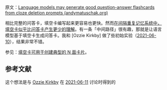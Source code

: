 原文：[Language models may generate good question-answer flashcards from cloze deletion prompts (andymatuschak.org)](https://notes.andymatuschak.org/z4A7LCXBAkAUH2uZ21JnNrBhJHCjkobFMyn)

相比完整的问答卡，填空卡编写起来更容易也更快。然而[在间隔重复记忆系统中，填空卡似乎比问答卡产生更少的理解](https://notes.andymatuschak.org/zX7yi8v7qy3n1RfQDkFZFeyTCZPX3BVqy8sC)。有一条「中间路径」很有趣，那就是让语言模型基于填空卡生成问答卡。我和 [Ozzie Kirkby] 做了些初始实验（[2021-06-10](https://notes.andymatuschak.org/zWLsqjDeYgCEERgoVeE8BjFbPrWSPsR5WhY)），结果非常不错。

参见：[填空卡可用于创建典型的 N 面卡片](https://notes.andymatuschak.org/zgpjhmJfdVNcrGroeKW1VQ92YLGCftpyVPc)。

## 参考文献

这个想法是与 [Ozzie Kirkby](https://notes.andymatuschak.org/zn9igQGgecLncBSpKbgv5123mC5YEAP3hnfP) 在 [2021-06-11](https://notes.andymatuschak.org/ztU5BioqBqxGDTcbL6jYctqsiJnVfd3mUtW) 讨论时得到的